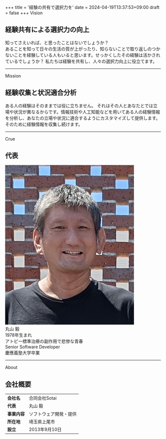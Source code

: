 +++
title = '経験の共有で選択力を'
date = 2024-04-19T13:37:53+09:00
draft = false
+++
Vision
## 経験共有による選択力の向上
知ってさえいれば、と思ったことはないでしょうか？  
あることを知って日々の生活の質が上がったり、知らないことで取り返しのつかないことを経験している人もいると思います。せっかくしたその経験は活かされているでしょうか？  私たちは経験を共有し、人々の選択力向上に役立てます。

---
Mission
## 経験収集と状況適合分析
ある人の経験はそのままでは役に立ちません。
それはその人とあなたとでは立場や状況が異なるからです。情報技術や人工知能などを用いてある人の経験情報を分析し、あなたの立場や状況に適合するようにカスタマイズして提供します。  
そのために経験情報を収集し続けます。

---
Crue
## 代表
![This is a image](images/SotaiSkipper.jpeg)  
丸山 毅  
1978年生まれ  
アトピー標準治療の副作用で悲惨な青春  
Senior Software Developer  
慶應義塾大学卒業  

---
About
## 会社概要
| | |
|:-------|:-------------|
| **会社名**  | 合同会社Sotai |
| **代表**    | 丸山 毅 |
| **事業内容**  | ソフトウェア開発・提供 |
| **所在地**  | 埼玉県上尾市 |
| **設立**    | 2013年9月10日 |